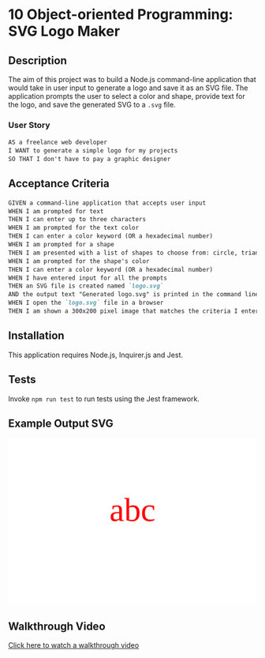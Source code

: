 # 10 Object-oriented Programming: SVG Logo Maker

## Description

The aim of this project was to build a Node.js command-line application that would take in user input to generate a logo and save it as an SVG file. The application prompts the user to select a color and shape, provide text for the logo, and save the generated SVG to a `.svg` file.

### User Story

```md
AS a freelance web developer
I WANT to generate a simple logo for my projects
SO THAT I don't have to pay a graphic designer
```

## Acceptance Criteria

```md
GIVEN a command-line application that accepts user input
WHEN I am prompted for text
THEN I can enter up to three characters
WHEN I am prompted for the text color
THEN I can enter a color keyword (OR a hexadecimal number)
WHEN I am prompted for a shape
THEN I am presented with a list of shapes to choose from: circle, triangle, and square
WHEN I am prompted for the shape's color
THEN I can enter a color keyword (OR a hexadecimal number)
WHEN I have entered input for all the prompts
THEN an SVG file is created named `logo.svg`
AND the output text "Generated logo.svg" is printed in the command line
WHEN I open the `logo.svg` file in a browser
THEN I am shown a 300x200 pixel image that matches the criteria I entered
```

## Installation

This application requires Node.js, Inquirer.js and Jest.

## Tests

Invoke `npm run test` to run tests using the Jest framework.

## Example Output SVG

![Logo](output/logo1.svg)

## Walkthrough Video

[Click here to watch a walkthrough video](https://static.fullstack-bootcamp.com/fullstack-ground/module-10/circle.svg)
